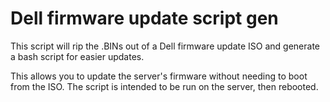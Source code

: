 # Dell firmware update script gen 
This script will rip the .BINs out of a Dell firmware update ISO and generate a bash script for easier updates.

This allows you to update the server's firmware without needing to boot from the ISO.  The script is intended to be run on the server, then rebooted. 
